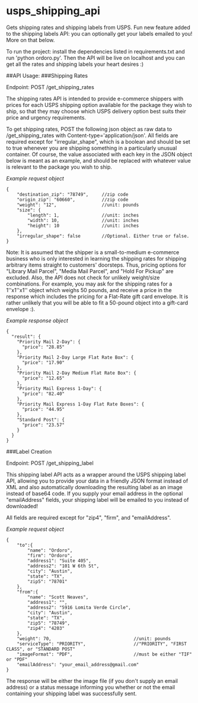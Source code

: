 # usps_shipping_api
Gets shipping rates and shipping labels from USPS. Fun new feature added to the shipping labels API: you can optionally get your labels emailed to you! More on that below.

To run the project: install the dependencies listed in requirements.txt and run 'python ordoro.py'. Then the API will be live on localhost and you can get all the rates and shipping labels your heart desires :)

##API Usage: 
###Shipping Rates

Endpoint: POST /get_shipping_rates

The shipping rates API is intended to provide e-commerce shippers with prices for each USPS shipping option available for the package they wish to ship, so that they may choose which USPS delivery option best suits their price and urgency requirements.

To get shipping rates, POST the following json object as raw data to /get_shipping_rates with Content-type='application/json'. All fields are required except for "irregular_shape", which is a boolean and should be set to true whenever you are shipping something in a particularly unusual container. Of course, the value associated with each key in the JSON object below is meant as an example, and should be replaced with whatever value is relevant to the package you wish to ship.

*Example request object*

```
{
    "destination_zip": "78749",		//zip code    
    "origin_zip": "60660",			//zip code
    "weight": "12",					//unit: pounds
    "size": {
        "length": 1,				//unit: inches
        "width": 10,				//unit: inches
        "height": 10				//unit: inches
    },
    "irregular_shape": false		//Optional. Either true or false.
}
```
Note: It is assumed that the shipper is a small-to-medium e-commerce business who is only interested in learning the shipping rates for shipping arbitrary items straight to customers' doorsteps. Thus, pricing options for "Library Mail Parcel", "Media Mail Parcel", and "Hold For Pickup" are excluded. Also, the API does not check for unlikely weight/size combinations. For example, you may ask for the shipping rates for a 1''x1''x1'' object which weighs 50 pounds, and receive a price in the response which includes the pricing for a Flat-Rate gift card envelope. It is rather unlikely that you will be able to fit a 50-pound object into a gift-card envelope :).

*Example response object*

```
{
  "result": {
    "Priority Mail 2-Day": {
      "price": "28.85"
    },
    "Priority Mail 2-Day Large Flat Rate Box": {
      "price": "17.90"
    },
    "Priority Mail 2-Day Medium Flat Rate Box": {
      "price": "12.65"
    },
    "Priority Mail Express 1-Day": {
      "price": "82.40"
    },
    "Priority Mail Express 1-Day Flat Rate Boxes": {
      "price": "44.95"
    },
    "Standard Post": {
      "price": "23.57"
    }
  }
}
```
###Label Creation

Endpoint: POST /get_shipping_label

This shipping label API acts as a wrapper around the USPS shipping label API, allowing you to provide your data in a friendly JSON format instead of XML and also automatically downloading the resulting label as an image instead of base64 code. If you supply your email address in the optional "emailAddress" fields, your shipping label will be emailed to you instead of downloaded!

All fields are required except for "zip4", "firm", and "emailAddress".

*Example request object*

```
{
    "to":{
        "name": "Ordoro",
        "firm": "Ordoro",
        "address1": "Suite 405",
        "address2": "101 W 6th St",
        "city": "Austin",
        "state": "TX",
        "zip5": "78701"
    },
    "from":{
        "name": "Scott Neaves",
        "address1": "",
        "address2": "5916 Lomita Verde Circle",
        "city": "Austin",
        "state": "TX",
        "zip5": "78749",
        "zip4": "4203"
    },
    "weight": 70,								//unit: pounds
    "serviceType": "PRIORITY",					//"PRIORITY", "FIRST CLASS", or "STANDARD POST"
    "imageFormat": "PDF",						//must be either "TIF" or "PDF"
    "emailAddress": "your_email_address@gmail.com"
}
```

The response will be either the image file (if you don't supply an email address) or a status message informing you whether or not the email containing your shipping label was successfully sent.